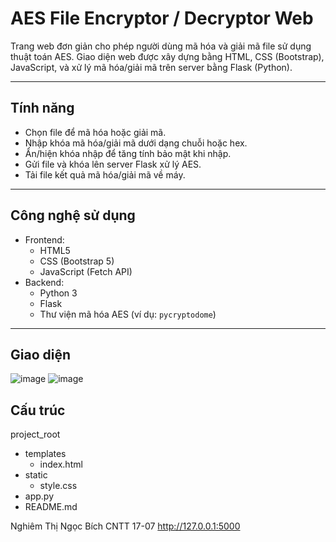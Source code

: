 # AES File Encryptor / Decryptor Web

Trang web đơn giản cho phép người dùng mã hóa và giải mã file sử dụng thuật toán AES. Giao diện web được xây dựng bằng HTML, CSS (Bootstrap), JavaScript, và xử lý mã hóa/giải mã trên server bằng Flask (Python).

---

## Tính năng

- Chọn file để mã hóa hoặc giải mã.
- Nhập khóa mã hóa/giải mã dưới dạng chuỗi hoặc hex.
- Ẩn/hiện khóa nhập để tăng tính bảo mật khi nhập.
- Gửi file và khóa lên server Flask xử lý AES.
- Tải file kết quả mã hóa/giải mã về máy.

---

## Công nghệ sử dụng

- Frontend:
  - HTML5
  - CSS (Bootstrap 5)
  - JavaScript (Fetch API)
- Backend:
  - Python 3
  - Flask
  - Thư viện mã hóa AES (ví dụ: `pycryptodome`)

---
## Giao diện
![image](https://github.com/user-attachments/assets/f02e5597-6055-42bb-a8e1-2459bd54691a)
![image](https://github.com/user-attachments/assets/3f9d1ffc-af72-4f83-a975-c94ae1397f2f)

## Cấu trúc
project_root
  - templates
     + index.html
  - static
     + style.css
  - app.py
  - README.md

Nghiêm Thị Ngọc Bích 
CNTT 17-07
http://127.0.0.1:5000


